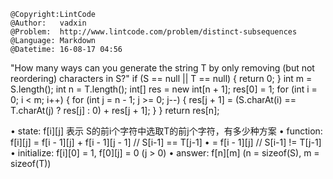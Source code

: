 ```
@Copyright:LintCode
@Author:   vadxin
@Problem:  http://www.lintcode.com/problem/distinct-subsequences
@Language: Markdown
@Datetime: 16-08-17 04:56
```

"How many ways can you generate the string T by only removing (but not reordering) characters in S?"
if (S == null || T == null) {
            return 0;
        }
        int m = S.length();
        int n = T.length();
        int[] res = new int[n + 1];
        res[0] = 1;
        for (int i = 0; i < m; i++) {
            for (int j = n - 1; j >= 0; j--) {
                res[j + 1] = (S.charAt(i) == T.charAt(j) ? res[j] : 0) + res[j + 1];
            }
        }
        return res[n];
		
• state: f[i][j] 表示 S的前i个字符中选取T的前j个字符，有多少种方案
• function: f[i][j] = f[i - 1][j] + f[i - 1][j - 1] // S[i-1] == T[j-1]
• = f[i - 1][j] // S[i-1] != T[j-1]
• initialize: f[i][0] = 1, f[0][j] = 0 (j > 0)
• answer: f[n][m] (n = sizeof(S), m = sizeof(T))